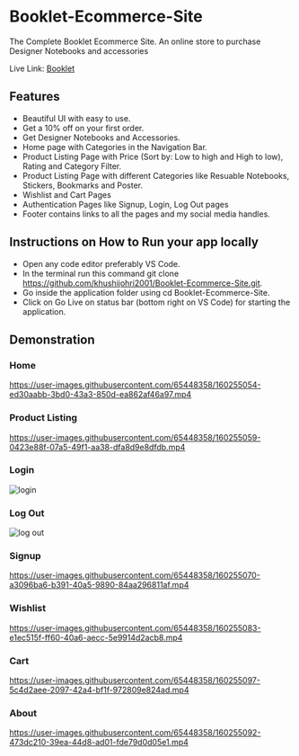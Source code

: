 # Booklet-Ecommerce-Site
The Complete Booklet Ecommerce Site. An online store to purchase Designer Notebooks and accessories

Live Link: [Booklet](https://booklet-ecom-official.netlify.app/)

## Features
- Beautiful UI with easy to use.
- Get a 10% off on your first order.
- Get Designer Notebooks and Accessories.
- Home page with Categories in the Navigation Bar.
- Product Listing Page with Price (Sort by: Low to high and High to low), Rating and Category Filter.
- Product Listing Page with different Categories like Resuable Notebooks, Stickers, Bookmarks and Poster.
- Wishlist and Cart Pages
- Authentication Pages like Signup, Login, Log Out pages
- Footer contains links to all the pages and my social media handles.


## Instructions on How to Run your app locally
- Open any code editor preferably VS Code.
- In the terminal run this command git clone https://github.com/khushijohri2001/Booklet-Ecommerce-Site.git.
- Go inside the application folder using cd Booklet-Ecommerce-Site.
- Click on Go Live on status bar (bottom right on VS Code) for starting the application.


## Demonstration

### Home
https://user-images.githubusercontent.com/65448358/160255054-ed30aabb-3bd0-43a3-850d-ea862af46a97.mp4


### Product Listing
https://user-images.githubusercontent.com/65448358/160255059-0423e88f-07a5-49f1-aa38-dfa8d9e8dfdb.mp4


### Login
![login](https://user-images.githubusercontent.com/65448358/160255065-e0414a5d-9e87-45c6-9de0-f9bdbd379a2e.png)


### Log Out
![log out](https://user-images.githubusercontent.com/65448358/160255067-ed700c08-b6de-4b64-91a9-78fa439b1472.png)


### Signup
https://user-images.githubusercontent.com/65448358/160255070-a3096ba6-b391-40a5-9890-84aa296811af.mp4


### Wishlist
https://user-images.githubusercontent.com/65448358/160255083-e1ec515f-ff60-40a6-aecc-5e9914d2acb8.mp4


### Cart
https://user-images.githubusercontent.com/65448358/160255097-5c4d2aee-2097-42a4-bf1f-972809e824ad.mp4


### About
https://user-images.githubusercontent.com/65448358/160255092-473dc210-39ea-44d8-ad01-fde79d0d05e1.mp4

